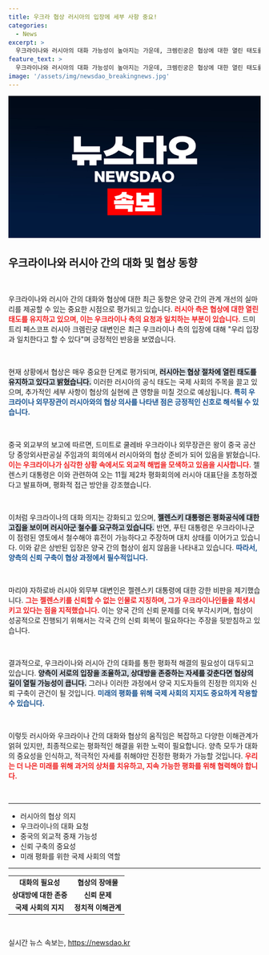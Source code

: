 ```yaml
---
title: 우크라 협상 러시아의 입장에 세부 사항 중요!
categories:
  - News
excerpt: >
  우크라이나와 러시아의 대화 가능성이 높아지는 가운데, 크렘린궁은 협상에 대한 열린 태도를 표명했다. 그러나 젤렌스키 대통령에 대한 신뢰 부족과 복잡한 요구 사항이 평화의 길을 가로막고 있다. 클릭 유도!
feature_text: >
  우크라이나와 러시아의 대화 가능성이 높아지는 가운데, 크렘린궁은 협상에 대한 열린 태도를 표명했다. 그러나 젤렌스키 대통령에 대한 신뢰 부족과 복잡한 요구 사항이 평화의 길을 가로막고 있다. 클릭 유도!
image: '/assets/img/newsdao_breakingnews.jpg'
---
```


<p><img src="/assets/img/newsdao_breakingnews.jpg" alt="pcversion 속보" /></p>

<h2 data-ke-size="size26">우크라이나와 러시아 간의 대화 및 협상 동향</h2>

<p data-ke-size="size16">&nbsp;</p>

<p>우크라이나와 러시아 간의 대화와 협상에 대한 최근 동향은 양국 간의 관계 개선의 실마리를 제공할 수 있는 중요한 시점으로 평가되고 있습니다. <b><span style="color: #ee2323;">러시아 측은 협상에 대한 열린 태도를 유지하고 있으며, 이는 우크라이나 측의 요청과 일치하는 부분이 있습니다.</span></b> 드미트리 페스코프 러시아 크렘린궁 대변인은 최근 우크라이나 측의 입장에 대해 "우리 입장과 일치한다고 할 수 있다"며 긍정적인 반응을 보였습니다.</p>

<p data-ke-size="size16">&nbsp;</p>

<p>현재 상황에서 협상은 매우 중요한 단계로 평가되며, <b><span style="background-color: #21538527;">러시아는 협상 절차에 열린 태도를 유지하고 있다고 밝혔습니다.</span></b> 이러한 러시아의 공식 태도는 국제 사회의 주목을 끌고 있으며, 추가적인 세부 사항이 협상의 실현에 큰 영향을 미칠 것으로 예상됩니다. <b><span style="color: #1a5490;">특히 우크라이나 외무장관이 러시아와의 협상 의사를 나타낸 점은 긍정적인 신호로 해석될 수 있습니다.</span></b></p>

<p data-ke-size="size16">&nbsp;</p>

<p>중국 외교부의 보고에 따르면, 드미트로 쿨레바 우크라이나 외무장관은 왕이 중국 공산당 중앙외사판공실 주임과의 회의에서 러시아와의 협상 준비가 되어 있음을 밝혔습니다. <b><span style="color: #ee2323;">이는 우크라이나가 심각한 상황 속에서도 외교적 해법을 모색하고 있음을 시사합니다.</span></b> 젤렌스키 대통령은 이와 관련하여 오는 11월 제2차 평화회의에 러시아 대표단을 초청하겠다고 발표하며, 평화적 접근 방안을 강조했습니다.</p>

<p data-ke-size="size16">&nbsp;</p>

<p>이처럼 우크라이나의 대화 의지는 강화되고 있으며, <b><span style="background-color: #21538527;">젤렌스키 대통령은 평화공식에 대한 고집을 보이며 러시아군 철수를 요구하고 있습니다.</span></b> 반면, 푸틴 대통령은 우크라이나군이 점령된 영토에서 철수해야 휴전이 가능하다고 주장하며 대치 상태를 이어가고 있습니다. 이와 같은 상반된 입장은 양국 간의 협상이 쉽지 않음을 나타내고 있습니다. <b><span style="color: #1a5490;">따라서, 양측의 신뢰 구축이 협상 과정에서 필수적입니다.</span></b></p>

<p data-ke-size="size16">&nbsp;</p>

<p>마리야 자하로바 러시아 외무부 대변인은 젤렌스키 대통령에 대한 강한 비판을 제기했습니다. <b><span style="color: #ee2323;">그는 젤렌스키를 신뢰할 수 없는 인물로 지칭하며, 그가 우크라이나인들을 희생시키고 있다는 점을 지적했습니다.</span></b> 이는 양국 간의 신뢰 문제를 더욱 부각시키며, 협상이 성공적으로 진행되기 위해서는 각국 간의 신뢰 회복이 필요하다는 주장을 뒷받침하고 있습니다.</p>

<p data-ke-size="size16">&nbsp;</p>

<p>결과적으로, 우크라이나와 러시아 간의 대화를 통한 평화적 해결의 필요성이 대두되고 있습니다. <b><span style="background-color: #21538527;">양측이 서로의 입장을 조율하고, 상대방을 존중하는 자세를 갖춘다면 협상의 길이 열릴 가능성이 큽니다.</span></b> 그러나 이러한 과정에서 양국 지도자들의 진정한 의지와 신뢰 구축이 관건이 될 것입니다. <b><span style="color: #1a5490;">미래의 평화를 위해 국제 사회의 지지도 중요하게 작용할 수 있습니다.</span></b></p>

<p data-ke-size="size16">&nbsp;</p>

<p>이렇듯 러시아와 우크라이나 간의 대화와 협상의 움직임은 복잡하고 다양한 이해관계가 얽혀 있지만, 최종적으로는 평화적인 해결을 위한 노력이 필요합니다. 양측 모두가 대화의 중요성을 인식하고, 적극적인 자세를 취해야만 진정한 평화가 가능할 것입니다. <b><span style="color: #ee2323;">우리는 더 나은 미래를 위해 과거의 상처를 치유하고, 지속 가능한 평화를 위해 협력해야 합니다.</span></b></p>

<p data-ke-size="size16">&nbsp;</p>

<hr>

<ul>
<li>러시아의 협상 의지</li>
<li>우크라이나의 대화 요청</li>
<li>중국의 외교적 중재 가능성</li>
<li>신뢰 구축의 중요성</li>
<li>미래 평화를 위한 국제 사회의 역할</li>
</ul>

<hr>

<table>
<tr>
<td style="text-align: center; height: 17px;"><b>대화의 필요성</b></td>
<td style="text-align: center; height: 17px;"><b>협상의 장애물</b></td>
</tr>
<tr>
<td style="text-align: center; height: 17px;"><b>상대방에 대한 존중</b></td>
<td style="text-align: center; height: 17px;"><b>신뢰 문제</b></td>
</tr>
<tr>
<td style="text-align: center; height: 17px;"><b>국제 사회의 지지</b></td>
<td style="text-align: center; height: 17px;"><b>정치적 이해관계</b></td>
</tr>
</table>

<p data-ke-size="size16">&nbsp;</p>
실시간 뉴스 속보는, <a href="https://newsdao.kr" rel="dofollow">https://newsdao.kr</a>


